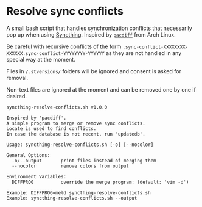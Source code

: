 # Resolve sync conflicts

A small bash script that handles synchronization conflicts that
necessarily pop up when using [Syncthing](https://syncthing.net/).
Inspired by
[`pacdiff`](https://wiki.archlinux.org/index.php/Pacman/Pacnew_and_Pacsave#Managing_.pacnew_files)
from Arch Linux.

Be careful with recursive conflicts of the form
`.sync-conflict-XXXXXXXX-XXXXXX.sync-conflict-YYYYYYYY-YYYYYY` as they
are not handled in any special way at the moment.

Files in `/.stversions/` folders will be ignored and consent is asked
for removal.

Non-text files are ignored at the moment and can be removed one by one
if desired.

    syncthing-resolve-conflicts.sh v1.0.0

    Inspired by 'pacdiff'.
    A simple program to merge or remove sync conflicts.
    Locate is used to find conflicts.
    In case the database is not recent, run 'updatedb'.

    Usage: syncthing-resolve-conflicts.sh [-o] [--nocolor]

    General Options:
      -o/--output       print files instead of merging them
      --nocolor         remove colors from output

    Environment Variables:
      DIFFPROG          override the merge program: (default: 'vim -d')

    Example: DIFFPROG=meld syncthing-resolve-conflicts.sh
    Example: syncthing-resolve-conflicts.sh --output
